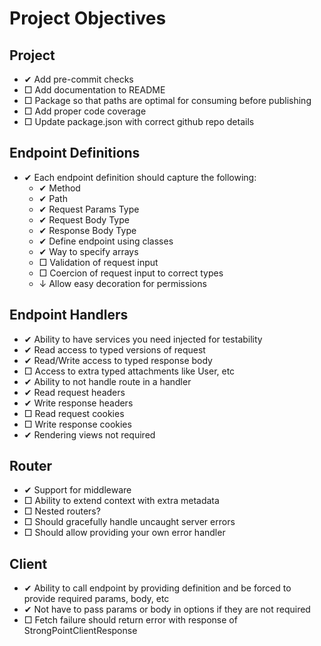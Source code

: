 # Project Objectives

## Project
- ✔ Add pre-commit checks
- □ Add documentation to README
- □ Package so that paths are optimal for consuming before publishing
- □ Add proper code coverage
- □ Update package.json with correct github repo details

## Endpoint Definitions
- ✔ Each endpoint definition should capture the following:
  - ✔ Method
  - ✔ Path
  - ✔ Request Params Type
  - ✔ Request Body Type
  - ✔ Response Body Type
  - ✔ Define endpoint using classes
  - ✔ Way to specify arrays
  - □ Validation of request input
  - □ Coercion of request input to correct types
  - ↓ Allow easy decoration for permissions

## Endpoint Handlers
- ✔ Ability to have services you need injected for testability
- ✔ Read access to typed versions of request
- ✔ Read/Write access to typed response body
- □ Access to extra typed attachments like User, etc
- ✔ Ability to not handle route in a handler
- ✔ Read request headers
- ✔ Write response headers
- □ Read request cookies
- □ Write response cookies
- ✔ Rendering views not required

## Router
- ✔ Support for middleware
- □ Ability to extend context with extra metadata
- □ Nested routers?
- □ Should gracefully handle uncaught server errors
- □ Should allow providing your own error handler

## Client
- ✔ Ability to call endpoint by providing definition and be forced to provide required params, body, etc
- ✔ Not have to pass params or body in options if they are not required
- □ Fetch failure should return error with response of StrongPointClientResponse

